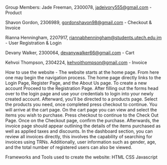 Group Members:
Jade Freeman, 2300078, jadeivory555@gmail.com - Product

Shavon Gordon, 2306989, gordonshavon98@gmail.com - Checkout & Invoice

Rianna Henningham, 2207917, riannabhenningham@students.utech.edu.jm - User Registration & Login

Devany Walker, 2300064, devanywalker66@gmail.com - Cart

Kehvoi Thompson, 2304224, kehvoithompson@gmail.com - Invoice 

How to use the website -
The website starts at the home page. From here one may begin the navigation process. The home page directly links to the Login Page, Register Page, and the About Us page. To create a new account Proceed to the Registration Page. After filling out the forms head over to the login page and use your credentials to login into your newly created account. Afterward, you'll be directed to a products page. Select the products you need, once completed press checkout to continue. You will arrive at the cart page. On the cart page you can view and select the items you wish to purchase. Press checkout to continue to the Check Out Page. Once on the Checkout page, confirm the purchase. Afterwards, the invoice page should appear outlining the details of the items purchased as well as applied taxes and discounts. In the dashboard section, you can review all invoices directly, this involves the capability of searching for invoices using TRNs. Additionally, user information such as gender, age, and the total number of registered users can also be viewed.

Frameworks and Tools used to create the website:
HTML
CSS
Javascript
